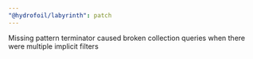 ```yaml
---
"@hydrofoil/labyrinth": patch
---
```


Missing pattern terminator caused broken collection queries when there were multiple implicit filters
